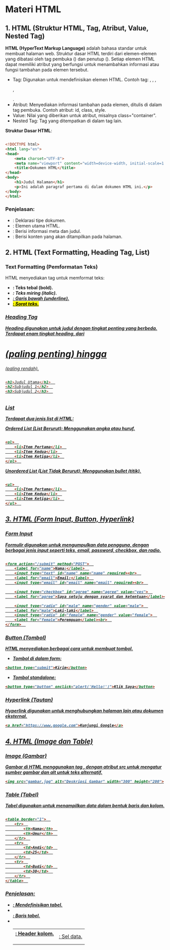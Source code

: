 # Materi HTML

## 1. HTML (Struktur HTML, Tag, Atribut, Value, Nested Tag)

**HTML (HyperText Markup Language)** adalah bahasa standar untuk membuat halaman web. Struktur dasar HTML terdiri dari elemen-elemen yang dibatasi oleh tag pembuka (<tag>) dan penutup (</tag>). Setiap elemen HTML dapat memiliki atribut yang berfungsi untuk menambahkan informasi atau fungsi tambahan pada elemen tersebut.

- Tag: Digunakan untuk mendefinisikan elemen HTML. Contoh tag: <html>, <head>, <body>, <p>, <div>.
- Atribut: Menyediakan informasi tambahan pada elemen, ditulis di dalam tag pembuka. Contoh atribut: id, class, style.
- Value: Nilai yang diberikan untuk atribut, misalnya class="container".
- Nested Tag: Tag yang ditempatkan di dalam tag lain.

**Struktur Dasar HTML**:

```html

<!DOCTYPE html>  
<html lang="en">  
<head>  
    <meta charset="UTF-8">  
    <meta name="viewport" content="width=device-width, initial-scale=1.0">  
    <title>Dokumen HTML</title>  
</head>  
<body>  
    <h1>Judul Halaman</h1>  
    <p>Ini adalah paragraf pertama di dalam dokumen HTML ini.</p>  
</body>  
</html>  
```
### Penjelasan:
- <!DOCTYPE html>: Deklarasi tipe dokumen.
- <html>: Elemen utama HTML.
- <head>: Berisi informasi meta dan judul.
- <body>: Berisi konten yang akan ditampilkan pada halaman.

## 2. HTML (Text Formatting, Heading Tag, List)

### Text Formatting (Pemformatan Teks)
HTML menyediakan tag untuk memformat teks:

- <b>: Teks tebal (bold).
- <i>: Teks miring (italic).
- <u>: Garis bawah (underline).
- <mark>: Sorot teks.

### Heading Tag
Heading digunakan untuk judul dengan tingkat penting yang berbeda. Terdapat enam tingkat heading, dari <h1> (paling penting) hingga <h6> (paling rendah).

```html

<h1>Judul Utama</h1>  
<h2>Subjudul 1</h2>  
<h3>Subjudul 2</h3>  
```
### List
Terdapat dua jenis list di HTML:

**Ordered List (List Berurut)**: Menggunakan angka atau huruf.
```html

<ol>  
    <li>Item Pertama</li>  
    <li>Item Kedua</li>  
    <li>Item Ketiga</li>  
</ol>  
```
**Unordered List (List Tidak Berurut)**: Menggunakan bullet (titik).
```html

<ul>  
    <li>Item Pertama</li>  
    <li>Item Kedua</li>  
    <li>Item Ketiga</li>  
</ul>  
```

## 3. HTML (Form Input, Button, Hyperlink)

### Form Input
Formulir digunakan untuk mengumpulkan data pengguna, dengan berbagai jenis input seperti teks, email, password, checkbox, dan radio.

```html

<form action="/submit" method="POST">  
    <label for="name">Nama:</label>  
    <input type="text" id="name" name="name" required><br>  
    <label for="email">Email:</label>  
    <input type="email" id="email" name="email" required><br>  

    <input type="checkbox" id="agree" name="agree" value="yes">  
    <label for="agree">Saya setuju dengan syarat dan ketentuan</label><br>  

    <input type="radio" id="male" name="gender" value="male">  
    <label for="male">Laki-laki</label>  
    <input type="radio" id="female" name="gender" value="female">  
    <label for="female">Perempuan</label><br>  
</form>  
```
### Button (Tombol)
HTML menyediakan berbagai cara untuk membuat tombol.

- Tombol di dalam form:

```html
<button type="submit">Kirim</button>
```

- Tombol standalone:

```html
<button type="button" onclick="alert('Hello!')">Klik Saya</button>
```

### Hyperlink (Tautan)
Hyperlink digunakan untuk menghubungkan halaman lain atau dokumen eksternal.

```html
<a href="https://www.google.com">Kunjungi Google</a>
```

## 4. HTML (Image dan Table)

### Image (Gambar)
Gambar di HTML menggunakan tag <img>, dengan atribut src untuk mengatur sumber gambar dan alt untuk teks alternatif.

```html
<img src="gambar.jpg" alt="Deskripsi Gambar" width="300" height="200">
```

### Table (Tabel)
Tabel digunakan untuk menampilkan data dalam bentuk baris dan kolom.

```html

<table border="1">  
    <tr>  
        <th>Nama</th>  
        <th>Umur</th>  
    </tr>  
    <tr>  
        <td>Andi</td>  
        <td>25</td>  
    </tr>  
    <tr>  
        <td>Budi</td>  
        <td>30</td>  
    </tr>  
</table>  
```
### Penjelasan:
- <table>: Mendefinisikan tabel.
- <tr>: Baris tabel.
- <th>: Header kolom.
- <td>: Sel data.